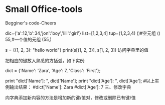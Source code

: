 # Small Office-tools
Begginer's code-Cheers



dic={'a':12,'b':34,'jon':'boy','lili':'girl'}
list=[1,2,3,4]
tup=(1,2,3,4)
()#空元组
()
55,#—个值的元组
(55,)

s = {(1, 2, 3): "hello world"}
print(s[(1, 2, 3)], s[1, 2, 3])
访问字典里的值

把相应的键放入熟悉的方括弧，如下实例:

dict = {'Name': 'Zara', 'Age': 7, 'Class': 'First'};
 
print "dict['Name']: ", dict['Name'];
print "dict['Age']: ", dict['Age'];
#以上实例输出结果：
#dict['Name']: Zara
#dict['Age']: 7
三、修改字典

向字典添加新内容的方法是增加新的键/值对，修改或删除已有键/值
